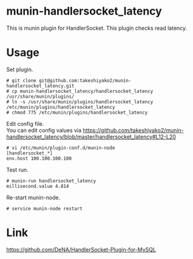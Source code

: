 # munin-handlersocket_latency

This is munin plugin for HandlerSocket. This plugin checks read latency.



# Usage

Set plugin.
```
# git clone git@github.com:takeshiyako2/munin-handlersocket_latency.git
# cp munin-handlersocket_latency/handlersocket_latency /usr/share/munin/plugins/
# ln -s /usr/share/munin/plugins/handlersocket_latency /etc/munin/plugins/handlersocket_latency
# chmod 775 /etc/munin/plugins/handlersocket_latency
```

Edit config file.  
You can edit config values via https://github.com/takeshiyako2/munin-handlersocket_latency/blob/master/handlersocket_latency#L12-L20
```
# vi /etc/munin/plugin-conf.d/munin-node
[handlersocket_*]
env.host 100.100.100.100
```

Test run.
```
# munin-run handlersocket_latency
millisecond.value 4.814
```

Re-start munin-node.
```
# service munin-node restart
```

# Link

https://github.com/DeNA/HandlerSocket-Plugin-for-MySQL

